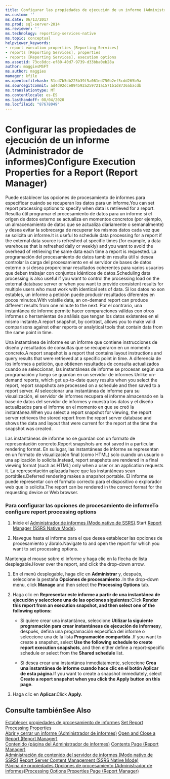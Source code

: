```yaml
---
title: Configurar las propiedades de ejecución de un informe (Administrador de informes) | Microsoft Docs
ms.custom: ''
ms.date: 06/13/2017
ms.prod: sql-server-2014
ms.reviewer: ''
ms.technology: reporting-services-native
ms.topic: conceptual
helpviewer_keywords:
- report execution properties [Reporting Services]
- reports [Reporting Services], properties
- reports [Reporting Services], execution options
ms.assetid: 73cc8dcc-ef80-40d7-9739-d33bba0eb28a
author: maggiesMSFT
ms.author: maggies
manager: kfile
ms.openlocfilehash: 51cd7b5db225b39f5a061ed750b2ef5cdd265b9a
ms.sourcegitcommit: ad4d92dce894592a259721a1571b1d8736abacdb
ms.translationtype: MT
ms.contentlocale: es-ES
ms.lasthandoff: 08/04/2020
ms.locfileid: "87678049"
---
```

# <a name="configure-execution-properties-for-a-report--report-manager"></a><span data-ttu-id="94923-102">Configurar las propiedades de ejecución de un informe (Administrador de informes)</span><span class="sxs-lookup"><span data-stu-id="94923-102">Configure Execution Properties for a Report  (Report Manager)</span></span>
  <span data-ttu-id="94923-103">Puede establecer las opciones de procesamiento de informes para especificar cuándo se recuperan los datos para un informe.</span><span class="sxs-lookup"><span data-stu-id="94923-103">You can set report processing options to specify when data is retrieved for a report.</span></span> <span data-ttu-id="94923-104">Resulta útil programar el procesamiento de datos para un informe si el origen de datos externo se actualiza en momentos concretos (por ejemplo, un almacenamiento de datos que se actualiza diariamente o semanalmente) y desea evitar la sobrecarga de recuperar los mismos datos cada vez que se solicita un informe.</span><span class="sxs-lookup"><span data-stu-id="94923-104">It is useful to schedule data processing for a report if the external data source is refreshed at specific times (for example, a data warehouse that is refreshed daily or weekly) and you want to avoid the overhead of retrieving the same data each time a report is requested.</span></span> <span data-ttu-id="94923-105">La programación del procesamiento de datos también resulta útil si desea controlar la carga del procesamiento en el servidor de bases de datos externo o si desea proporcionar resultados coherentes para varios usuarios que deben trabajar con conjuntos idénticos de datos.</span><span class="sxs-lookup"><span data-stu-id="94923-105">Scheduling data processing is also useful if you want to control the processing load on the external database server or when you want to provide consistent results for multiple users who must work with identical sets of data.</span></span> <span data-ttu-id="94923-106">Si los datos no son estables, un informe a petición puede producir resultados diferentes en pocos minutos.</span><span class="sxs-lookup"><span data-stu-id="94923-106">With volatile data, an on-demand report can produce different results from one minute to the next.</span></span> <span data-ttu-id="94923-107">Por el contrario, una instantánea de informe permite hacer comparaciones válidas con otros informes o herramientas de análisis que tengan los datos existentes en el mismo instante.</span><span class="sxs-lookup"><span data-stu-id="94923-107">A report snapshot, by contrast, allows you to make valid comparisons against other reports or analytical tools that contain data from the same point in time.</span></span>  
  
 <span data-ttu-id="94923-108">Una instantánea de informe es un informe que contiene instrucciones de diseño y resultados de consultas que se recuperaron en un momento concreto.</span><span class="sxs-lookup"><span data-stu-id="94923-108">A report snapshot is a report that contains layout instructions and query results that were retrieved at a specific point in time.</span></span> <span data-ttu-id="94923-109">A diferencia de los informes a petición, que obtienen resultados de consulta actualizados cuando se seleccionan, las instantáneas de informe se procesan según una programación y luego se guardan en un servidor de informes.</span><span class="sxs-lookup"><span data-stu-id="94923-109">Unlike on-demand reports, which get up-to-date query results when you select the report, report snapshots are processed on a schedule and then saved to a report server.</span></span> <span data-ttu-id="94923-110">Al seleccionar una instantánea de informe para su visualización, el servidor de informes recupera el informe almacenado en la base de datos del servidor de informes y muestra los datos y el diseño actualizados para el informe en el momento en que se creó la instantánea.</span><span class="sxs-lookup"><span data-stu-id="94923-110">When you select a report snapshot for viewing, the report server retrieves the stored report from the report server database and shows the data and layout that were current for the report at the time the snapshot was created.</span></span>  
  
 <span data-ttu-id="94923-111">Las instantáneas de informe no se guardan con un formato de representación concreto.</span><span class="sxs-lookup"><span data-stu-id="94923-111">Report snapshots are not saved in a particular rendering format.</span></span> <span data-ttu-id="94923-112">En su lugar, las instantáneas de informe se representan en un formato de visualización final (como HTML) solo cuando un usuario o una aplicación lo solicita.</span><span class="sxs-lookup"><span data-stu-id="94923-112">Instead, report snapshots are rendered in a final viewing format (such as HTML) only when a user or an application requests it.</span></span> <span data-ttu-id="94923-113">La representación aplazada hace que las instantáneas sean portátiles.</span><span class="sxs-lookup"><span data-stu-id="94923-113">Deferred rendering makes a snapshot portable.</span></span> <span data-ttu-id="94923-114">El informe se puede representar con el formato correcto para el dispositivo o explorador web que lo solicita.</span><span class="sxs-lookup"><span data-stu-id="94923-114">The report can be rendered in the correct format for the requesting device or Web browser.</span></span>  
  
### <a name="to-configure-report-processing-options"></a><span data-ttu-id="94923-115">Para configurar las opciones de procesamiento de informe</span><span class="sxs-lookup"><span data-stu-id="94923-115">To configure report processing options</span></span>  
  
1.  <span data-ttu-id="94923-116">Inicie el [Administrador de informes &#40;Modo nativo de SSRS&#41;](../report-manager-ssrs-native-mode.md).</span><span class="sxs-lookup"><span data-stu-id="94923-116">Start [Report Manager  &#40;SSRS Native Mode&#41;](../report-manager-ssrs-native-mode.md).</span></span>  
  
2.  <span data-ttu-id="94923-117">Navegue hasta el informe para el que desea establecer las opciones de procesamiento y ábralo.</span><span class="sxs-lookup"><span data-stu-id="94923-117">Navigate to and open the report for which you want to set processing options.</span></span>  
  
 <span data-ttu-id="94923-118">Mantenga el mouse sobre el informe y haga clic en la flecha de lista desplegable.</span><span class="sxs-lookup"><span data-stu-id="94923-118">Hover over the report, and click the drop-down arrow.</span></span>  
  
1.  <span data-ttu-id="94923-119">En el menú desplegable, haga clic en **Administrar** y, después, seleccione la pestaña **Opciones de procesamiento** .</span><span class="sxs-lookup"><span data-stu-id="94923-119">In the drop-down menu, click **Manage** and then select the **Processing Options** tab.</span></span>  
  
2.  <span data-ttu-id="94923-120">Haga clic en **Representar este informe a partir de una instantánea de ejecución y seleccione una de las opciones siguientes:**</span><span class="sxs-lookup"><span data-stu-id="94923-120">Click **Render this report from an execution snapshot, and then select one of the following options:**</span></span>  
  
    -   <span data-ttu-id="94923-121">Si quiere crear una instantánea, seleccione **Utilizar la siguiente programación para crear instantáneas de ejecución de informes**y, después, defina una programación específica del informe o seleccione una de la lista **Programación compartida** .</span><span class="sxs-lookup"><span data-stu-id="94923-121">If you want to create a snapshot, select **Use the following schedule to create report execution snapshots**, and then either define a report-specific schedule or select from the **Shared schedule** list.</span></span>  
  
    -   <span data-ttu-id="94923-122">Si desea crear una instantánea inmediatamente, seleccione **Crea una instantánea de informe cuando hace clic en el botón Aplicar de esta página**.</span><span class="sxs-lookup"><span data-stu-id="94923-122">If you want to create a snapshot immediately, select **Create a report snapshot when you click the Apply button on this page**.</span></span>  
  
3.  <span data-ttu-id="94923-123">Haga clic en **Aplicar**.</span><span class="sxs-lookup"><span data-stu-id="94923-123">Click **Apply**.</span></span>  
  
## <a name="see-also"></a><span data-ttu-id="94923-124">Consulte también</span><span class="sxs-lookup"><span data-stu-id="94923-124">See Also</span></span>  
 <span data-ttu-id="94923-125">[Establecer propiedades de procesamiento de informes](../report-server/set-report-processing-properties.md) </span><span class="sxs-lookup"><span data-stu-id="94923-125">[Set Report Processing Properties](../report-server/set-report-processing-properties.md) </span></span>  
 <span data-ttu-id="94923-126">[Abrir y cerrar un informe &#40;Administrador de informes&#41;](../reports/open-and-close-a-report-report-manager.md) </span><span class="sxs-lookup"><span data-stu-id="94923-126">[Open and Close a Report &#40;Report Manager&#41;](../reports/open-and-close-a-report-report-manager.md) </span></span>  
 <span data-ttu-id="94923-127">[Contenido &#40;página del Administrador de informes&#41;](../contents-page-report-manager.md) </span><span class="sxs-lookup"><span data-stu-id="94923-127">[Contents Page &#40;Report Manager&#41;](../contents-page-report-manager.md) </span></span>  
 <span data-ttu-id="94923-128">[Administración de contenido del servidor de informes &#40;Modo nativo de SSRS&#41;](../report-server/report-server-content-management-ssrs-native-mode.md) </span><span class="sxs-lookup"><span data-stu-id="94923-128">[Report Server Content Management &#40;SSRS Native Mode&#41;](../report-server/report-server-content-management-ssrs-native-mode.md) </span></span>  
 [<span data-ttu-id="94923-129">Página de propiedades Opciones de procesamiento &#40;Administrador de informes&#41;</span><span class="sxs-lookup"><span data-stu-id="94923-129">Processing Options Properties Page &#40;Report Manager&#41;</span></span>](../processing-options-properties-page-report-manager.md)  
  
  
